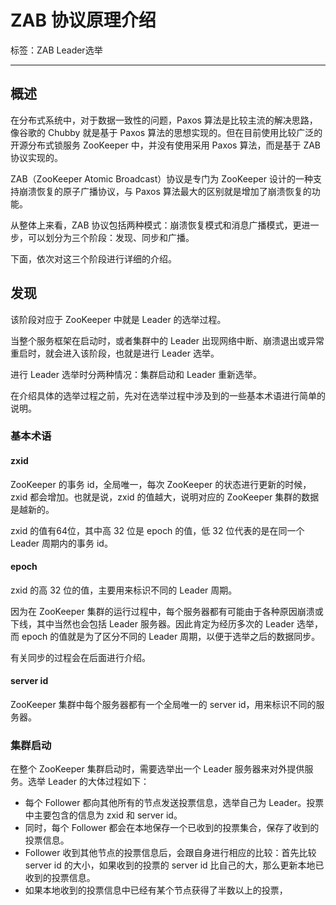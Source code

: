 # ZAB 协议原理介绍

标签：ZAB Leader选举

---

## 概述

在分布式系统中，对于数据一致性的问题，Paxos 算法是比较主流的解决思路，像谷歌的 Chubby 就是基于 Paxos 算法的思想实现的。但在目前使用比较广泛的开源分布式锁服务 ZooKeeper 中，并没有使用采用 Paxos 算法，而是基于 ZAB 协议实现的。

ZAB（ZooKeeper Atomic Broadcast）协议是专门为 ZooKeeper 设计的一种支持崩溃恢复的原子广播协议，与 Paxos 算法最大的区别就是增加了崩溃恢复的功能。

从整体上来看，ZAB 协议包括两种模式：崩溃恢复模式和消息广播模式，更进一步，可以划分为三个阶段：发现、同步和广播。

下面，依次对这三个阶段进行详细的介绍。

## 发现

该阶段对应于 ZooKeeper 中就是 Leader 的选举过程。

当整个服务框架在启动时，或者集群中的 Leader 出现网络中断、崩溃退出或异常重启时，就会进入该阶段，也就是进行 Leader 选举。

进行 Leader 选举时分两种情况：集群启动和 Leader 重新选举。

在介绍具体的选举过程之前，先对在选举过程中涉及到的一些基本术语进行简单的说明。

### 基本术语

#### zxid

ZooKeeper 的事务 id，全局唯一，每次 ZooKeeper 的状态进行更新的时候，zxid 都会增加。也就是说，zxid 的值越大，说明对应的 ZooKeeper 集群的数据是越新的。

zxid 的值有64位，其中高 32 位是 epoch 的值，低 32 位代表的是在同一个 Leader 周期内的事务 id。

#### epoch

zxid 的高 32 位的值，主要用来标识不同的 Leader 周期。

因为在 ZooKeeper 集群的运行过程中，每个服务器都有可能由于各种原因崩溃或下线，其中当然也会包括 Leader 服务器。因此肯定为经历多次的 Leader 选举，而 epoch 的值就是为了区分不同的 Leader 周期，以便于选举之后的数据同步。

有关同步的过程会在后面进行介绍。

#### server id

ZooKeeper 集群中每个服务器都有一个全局唯一的 server id，用来标识不同的服务器。

### 集群启动

在整个 ZooKeeper 集群启动时，需要选举出一个 Leader 服务器来对外提供服务。选举 Leader 的大体过程如下：

- 每个 Follower 都向其他所有的节点发送投票信息，选举自己为 Leader。投票中主要包含的信息为 zxid 和 server id。
- 同时，每个 Follower 都会在本地保存一个已收到的投票集合，保存了收到的投票信息。
- Follower 收到其他节点的投票信息后，会跟自身进行相应的比较：首先比较 server id 的大小，如果收到的投票的 server id 比自己的大，那么更新本地已收到的投票信息。
- 如果本地收到的投票信息中已经有某个节点获得了半数以上的投票，